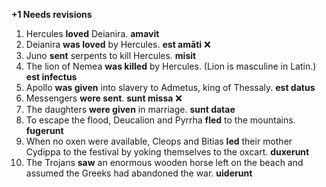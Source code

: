 **+1 Needs revisions**

1. Hercules **loved** Deianira. **amavit**
2. Deianira **was loved** by Hercules. **est amāti** ❌
3. Juno **sent** serpents to kill Hercules. **misit**
4. The lion of Nemea **was killed** by Hercules. (Lion is masculine in Latin.) **est infectus**
5. Apollo **was given** into slavery to Admetus, king of Thessaly. **est datus**
6. Messengers **were sent**. **sunt missa** ❌
7. The daughters **were given** in marriage. **sunt datae**
8. To escape the flood, Deucalion and Pyrrha **fled** to the mountains. **fugerunt**
9. When no oxen were available, Cleops and Bitias **led** their mother Cydippa to the festival by yoking themselves to the oxcart. **duxerunt**
10. The Trojans **saw** an enormous wooden horse left on the beach and assumed the Greeks had abandoned the war. **uiderunt**
